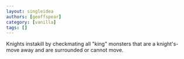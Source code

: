 ```yaml
---
layout: singleidea
authors: [geoffspear]
category: [vanilla]
tags: []
---
```

Knights instakill by checkmating all "king" monsters that are a knight's-move away and are surrounded or cannot move.
